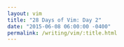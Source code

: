 ```yaml
---
layout: vim
title: "28 Days of Vim: Day 2"
date: "2015-06-08 06:00:00 -0400"
permalink: /writing/vim/:title.html
---
```


